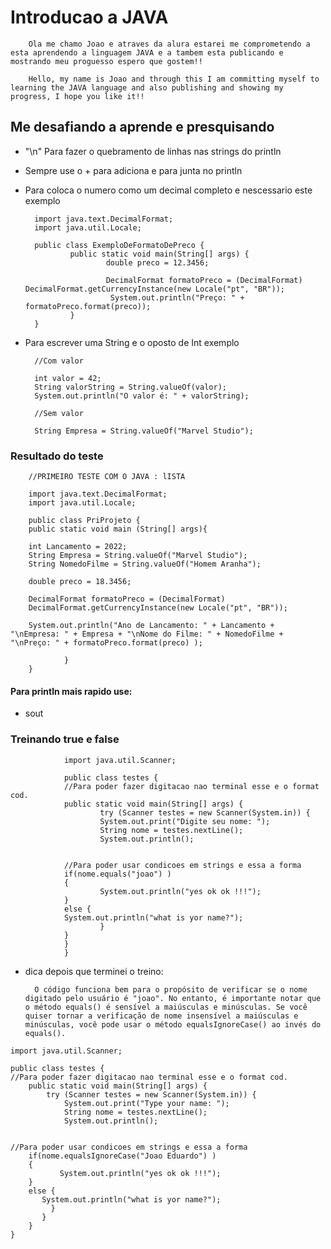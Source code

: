 # Introducao a JAVA

        Ola me chamo Joao e atraves da alura estarei me comprometendo a esta aprendendo a linguagem JAVA e a tambem esta publicando e mostrando meu proguesso espero que gostem!!

        Hello, my name is Joao and through this I am committing myself to learning the JAVA language and also publishing and showing my progress, I hope you like it!!

## Me desafiando a aprende e presquisando

- "\n" Para fazer o quebramento de linhas nas strings do println
- Sempre use o + para adiciona e para junta no println
- Para coloca o numero como um decimal completo e nescessario este exemplo

        import java.text.DecimalFormat;
        import java.util.Locale;

        public class ExemploDeFormatoDePreco {
                public static void main(String[] args) {
                        double preco = 12.3456;

                        DecimalFormat formatoPreco = (DecimalFormat) DecimalFormat.getCurrencyInstance(new Locale("pt", "BR"));
                         System.out.println("Preço: " + formatoPreco.format(preco));
                }
        }

- Para escrever uma String e o oposto de Int exemplo

        //Com valor

        int valor = 42;
        String valorString = String.valueOf(valor);
        System.out.println("O valor é: " + valorString);

        //Sem valor

        String Empresa = String.valueOf("Marvel Studio");

### Resultado do teste

        //PRIMEIRO TESTE COM O JAVA : lISTA

        import java.text.DecimalFormat;
        import java.util.Locale;

        public class PriProjeto {
        public static void main (String[] args){

        int Lancamento = 2022;
        String Empresa = String.valueOf("Marvel Studio");
        String NomedoFilme = String.valueOf("Homem Aranha");

        double preco = 18.3456;

        DecimalFormat formatoPreco = (DecimalFormat)
        DecimalFormat.getCurrencyInstance(new Locale("pt", "BR"));

        System.out.println("Ano de Lancamento: " + Lancamento + "\nEmpresa: " + Empresa + "\nNome do Filme: " + NomedoFilme + "\nPreço: " + formatoPreco.format(preco) );

                }
        }

#### Para println mais rapido use:

- sout

### Treinando true e false

                import java.util.Scanner;

                public class testes {
                //Para poder fazer digitacao nao terminal esse e o format cod.
                public static void main(String[] args) {
                        try (Scanner testes = new Scanner(System.in)) {
                        System.out.print("Digite seu nome: ");
                        String nome = testes.nextLine();
                        System.out.println();


                //Para poder usar condicoes em strings e essa a forma
                if(nome.equals("joao") )
                {
                        System.out.println("yes ok ok !!!");
                }
                else {
                System.out.println("what is yor name?");
                        }
                }
                }
                }

- dica depois que terminei o treino:

        O código funciona bem para o propósito de verificar se o nome digitado pelo usuário é "joao". No entanto, é importante notar que o método equals() é sensível a maiúsculas e minúsculas. Se você quiser tornar a verificação de nome insensível a maiúsculas e minúsculas, você pode usar o método equalsIgnoreCase() ao invés do equals().

```
import java.util.Scanner;

public class testes {
//Para poder fazer digitacao nao terminal esse e o format cod.
    public static void main(String[] args) {
        try (Scanner testes = new Scanner(System.in)) {
            System.out.print("Type your name: ");
            String nome = testes.nextLine();
            System.out.println();


//Para poder usar condicoes em strings e essa a forma
    if(nome.equalsIgnoreCase("Joao Eduardo") )
    {
           System.out.println("yes ok ok !!!");
    }
    else {
       System.out.println("what is yor name?");
         }
       }
    }
}

```
